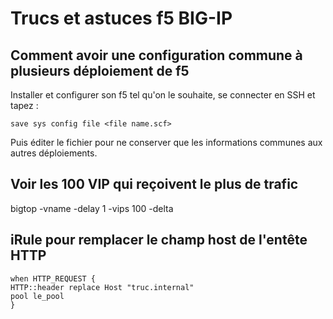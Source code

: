 # Trucs et astuces f5 BIG-IP
## Comment avoir une configuration commune à plusieurs déploiement de f5

Installer et configurer son f5 tel qu'on le souhaite, se connecter en SSH et tapez :

`save sys config file <file name.scf>`

Puis éditer le fichier pour ne conserver que les informations communes aux autres déploiements.

## Voir les 100 VIP qui reçoivent le plus de trafic

bigtop -vname -delay 1 -vips 100 -delta

## iRule pour remplacer le champ host de l'entête HTTP

```
when HTTP_REQUEST {
HTTP::header replace Host "truc.internal"
pool le_pool
}
```
